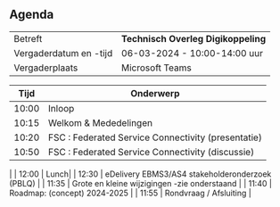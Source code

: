 ## Agenda

|  |   |
|------------------------|-------------------------------------| 
| Betreft  | **Technisch Overleg Digikoppeling** |
| Vergaderdatum en -tijd | 06-03-2024 - 10:00-14:00 uur  |
| Vergaderplaats  | Microsoft Teams |


| Tijd | Onderwerp |
| --- | --- |
| 10:00 | Inloop        | 
| 10:15 | Welkom & Mededelingen        |    
| 10:20 | FSC : Federated Service Connectivity (presentatie) |
| 10:50 | FSC : Federated Service Connectivity (discussie) |
| 
| 12:00 | Lunch|
| 12:30 | eDelivery EBMS3/AS4 stakeholderonderzoek (PBLQ) |
| 11:35 | Grote en kleine wijzigingen -zie onderstaand |
| 11:40 | Roadmap: (concept) 2024-2025 |
| 11:55 | Rondvraag / Afsluiting |
